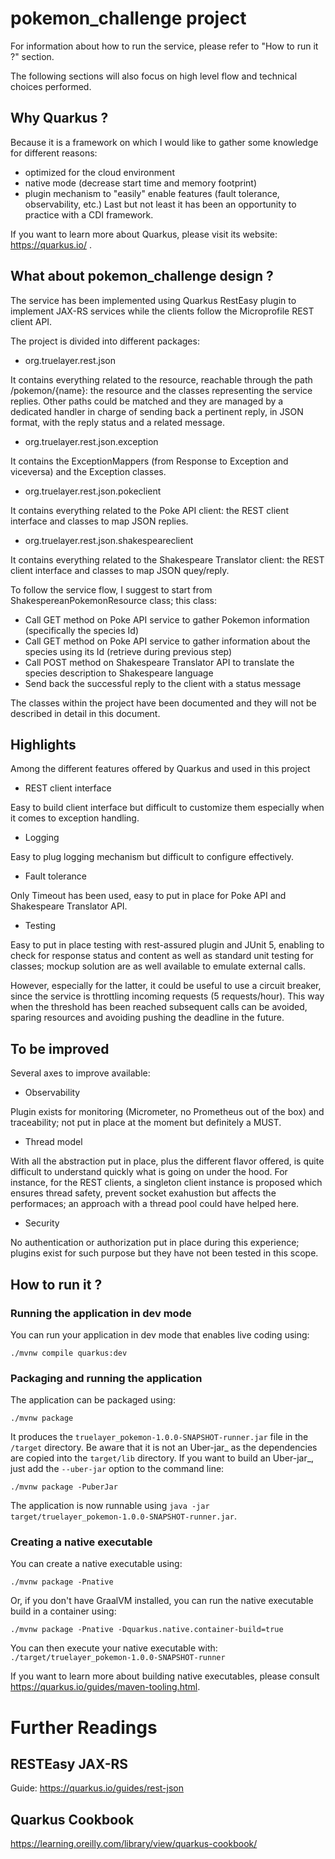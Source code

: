 # pokemon_challenge project

For information about how to run the service, please refer to "How to run it ?" section.

The following sections will also focus on high level flow and technical choices performed. 

## Why Quarkus ? 

Because it is a framework on which I would like to gather some knowledge for different reasons: 
- optimized for the cloud environment
- native mode (decrease start time and memory footprint)
- plugin mechanism to "easily" enable features (fault tolerance, observability, etc.)
Last but not least it has been an opportunity to practice with a CDI framework. 

If you want to learn more about Quarkus, please visit its website: https://quarkus.io/ .

## What about pokemon_challenge design ? 
The service has been implemented using Quarkus RestEasy plugin to implement JAX-RS services while the clients follow the Microprofile REST client API.

The project is divided into different packages: 
* org.truelayer.rest.json

It contains everything related to the resource, reachable through the path /pokemon/{name}: the resource and the classes representing the service replies.
Other paths could be matched and they are managed by a dedicated handler in charge of sending back a pertinent reply, in JSON format, with the reply status and a related message.

* org.truelayer.rest.json.exception

It contains the ExceptionMappers (from Response to Exception and viceversa) and the Exception classes.

* org.truelayer.rest.json.pokeclient

It contains everything related to the Poke API client: the REST client interface and classes to map JSON replies.

* org.truelayer.rest.json.shakespeareclient

It contains everything related to the Shakespeare Translator client: the REST client interface and classes to map JSON quey/reply.

To follow the service flow, I suggest to start from ShakespereanPokemonResource class; this class:
* Call GET method on Poke API service to gather Pokemon information (specifically the species Id)
* Call GET method on Poke API service to gather information about the species using its Id (retrieve during previous step)
* Call POST method on Shakespeare Translator API to translate the species description to Shakespeare language
* Send back the successful reply to the client with a status message

The classes within the project have been documented and they will not be described in detail in this document.

## Highlights
Among the different features offered by Quarkus and used in this project

* REST client interface

Easy to build client interface but difficult to customize them especially when it comes to exception handling.
* Logging

Easy to plug logging mechanism but difficult to configure effectively. 
* Fault tolerance

Only Timeout has been used, easy to put in place for Poke API and Shakespeare Translator API. 
* Testing

Easy to put in place testing with rest-assured plugin and JUnit 5, enabling to check for response status and content as well as standard unit testing for classes; mockup solution are as well available to emulate external calls.

However, especially for the latter, it could be useful to use a circuit breaker, since the service is throttling incoming requests (5 requests/hour).
This way when the threshold has been reached subsequent calls can be avoided, sparing resources and avoiding pushing the deadline in the future.

## To be improved
Several axes to improve available: 
* Observability 

Plugin exists for monitoring (Micrometer, no Prometheus out of the box) and traceability; not put in place at the moment but definitely a MUST. 

* Thread model

With all the abstraction put in place, plus the different flavor offered, is quite difficult to understand quickly what is going on under the hood. For instance, for the REST clients, a singleton client instance is proposed which ensures thread safety, prevent socket exahustion but affects the performaces; an approach with a thread pool could have helped here.

* Security

No authentication or authorization put in place during this experience; plugins exist for such purpose but they have not been tested in this scope. 

## How to run it ?

### Running the application in dev mode

You can run your application in dev mode that enables live coding using:
```shell script
./mvnw compile quarkus:dev
```

### Packaging and running the application

The application can be packaged using:
```shell script
./mvnw package
```
It produces the `truelayer_pokemon-1.0.0-SNAPSHOT-runner.jar` file in the `/target` directory.
Be aware that it is not an Uber-jar_ as the dependencies are copied into the `target/lib` directory.
If you want to build an Uber-jar_, just add the `--uber-jar` option to the command line:
```shell script
./mvnw package -PuberJar
```

The application is now runnable using `java -jar target/truelayer_pokemon-1.0.0-SNAPSHOT-runner.jar`.

### Creating a native executable

You can create a native executable using: 
```shell script
./mvnw package -Pnative
```

Or, if you don't have GraalVM installed, you can run the native executable build in a container using: 
```shell script
./mvnw package -Pnative -Dquarkus.native.container-build=true
```

You can then execute your native executable with: `./target/truelayer_pokemon-1.0.0-SNAPSHOT-runner`

If you want to learn more about building native executables, please consult https://quarkus.io/guides/maven-tooling.html.

# Further Readings

## RESTEasy JAX-RS
Guide: https://quarkus.io/guides/rest-json

## Quarkus Cookbook
https://learning.oreilly.com/library/view/quarkus-cookbook/
